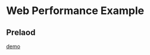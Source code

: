 # Web Performance Example

## Prelaod

[demo](https://agreal.github.io/web-performance-example/preload/index.html)

